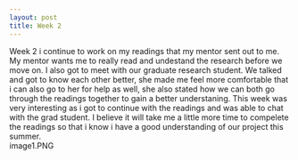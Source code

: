 ```yaml
---
layout: post
title: Week 2
---
```


Week 2 i continue to work on my readings that my mentor sent out to me. My mentor wants me to really read and undestand the research before we move on. I also got to meet with our graduate research student. We talked and got to know each other better, she made me feel more comfortable that i can also go to her for help as well, she also stated how we can both go through the readings together to gain a better understaning. This week was very interesting as i got to continue with the readings and was able to chat with the grad student. I believe it will take me a little more time to compelete the readings so that i know i have a good understanding of our project this summer.  
image1.PNG
